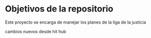 # Objetivos de la repositorio

Este proyecto se encarga de manejar los planes de la liga de la justicia

cambios nuevos desde hit hub
